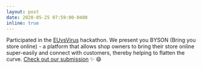 ```yaml
---
layout: post
date: 2020-05-25 07:59:00-0400
inline: true
---
```


Participated in the [EUvsVirus](https://www.euvsvirus.org) hackathon. We present you BYSON (Bring you store online) - a platform that allows shop owners to bring their store online super-easily and connect with customers, thereby helping to flatten the curve. [Check out our submission](https://devpost.com/software/byson-bring-your-store-online) :sparkles: :smile:

